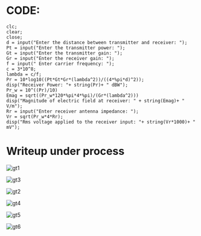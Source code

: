 # CODE:
```
clc;
clear;
close;
d = input("Enter the distance between transmitter and receiver: ");
Pt = input("Enter the transmitter power: ");
Gt = input("Enter the transmitter gain: ");
Gr = input("Enter the receiver gain: ");
f = input(" Enter carrier frequency: ");
c = 3*10^8;
lambda = c/f;
Pr = 10*log10((Pt*Gt*Gr*(lambda^2))/((4*%pi*d)^2));
disp("Receiver Power: "+ string(Pr)+ " dBW");
Pr_w = 10^((Pr)/10)
Emag = sqrt((Pr_w*120*%pi*4*%pi)/(Gr*(lambda^2))) 
disp("Magnitude of electric field at receiver: " + string(Emag)+ " V/m");
Rr = input("Enter receiver antenna impedance: ");
Vr = sqrt(Pr_w*4*Rr);
disp("Rms voltage applied to the receiver input: "+ string(Vr*1000)+ " mV");
```

# Writeup under process
![gt1](https://github.com/charminar-3000/PROLABS/assets/113937215/735e0529-aac0-463d-b0c8-5c11bc054767)


![gt3](https://github.com/charminar-3000/PROLABS/assets/113937215/da2ffb90-2ba0-4fa3-bd7b-0e35d6f7ea2a)


![gt2](https://github.com/charminar-3000/PROLABS/assets/113937215/0559acb8-5906-487d-b7a5-880597dc4780)


![gt4](https://github.com/charminar-3000/PROLABS/assets/113937215/cc670d22-33b1-4bf7-852b-41cdcc4715d6)


![gt5](https://github.com/charminar-3000/PROLABS/assets/113937215/5c102d34-65a2-42e0-8866-2e33066824c5)


![gt6](https://github.com/charminar-3000/PROLABS/assets/113937215/af9ef522-89d0-4adf-a668-a0eca40d2d83)




